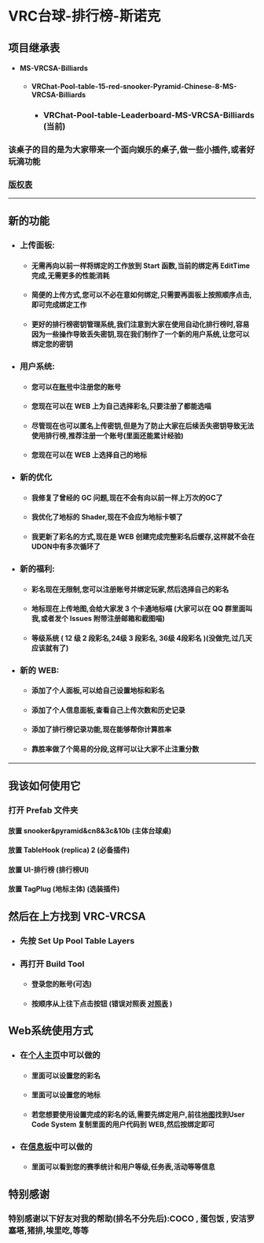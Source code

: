 # VRC台球-排行榜-斯诺克
## 项目继承表
* #### MS-VRCSA-Billiards
  * #### VRChat-Pool-table-15-red-snooker-Pyramid-Chinese-8-MS-VRCSA-Billiards
  	  * ### VRChat-Pool-table-Leaderboard-MS-VRCSA-Billiards (当前)
### 该桌子的目的是为大家带来一个面向娱乐的桌子,做一些小插件,或者好玩滴功能
### [版权表](https://github.com/WangQAQ/VRChat-Pool-table-Leaderboard-MS-VRCSA-Billiards/blob/main/Copyright.md)
---
## 新的功能
* ### 上传面板:
	* #### 无需再向以前一样将绑定的工作放到 Start 函数,当前的绑定再 EditTime 完成,无需更多的性能消耗
	* #### 简便的上传方式,您可以不必在意如何绑定,只需要再面板上按照顺序点击,即可完成绑定工作
	* #### 更好的排行榜密钥管理系统,我们注意到大家在使用自动化排行榜时,容易因为一些操作导致丢失密钥,现在我们制作了一个新的用户系统,让您可以绑定您的密钥
* ### 用户系统:
	* #### 您可以在[账号](https://www.wangqaq.com/PoolBar/Account)中注册您的账号
	* #### 您现在可以在 WEB 上为自己选择彩名,只要注册了都能选喵
	* #### 尽管现在也可以匿名上传密钥,但是为了防止大家在后续丢失密钥导致无法使用排行榜,推荐注册一个账号(里面还能累计经验)
	* #### 您现在可以在 WEB 上选择自己的地标
* ### 新的优化
	* #### 我修复了曾经的 GC 问题,现在不会有向以前一样上万次的GC了
	* #### 我优化了地标的 Shader,现在不会应为地标卡顿了
	* #### 我更新了彩名的方式,现在是 WEB 创建完成完整彩名后缓存,这样就不会在UDON中有多次循环了
* ### 新的福利:
	* #### 彩名现在无限制,您可以注册账号并绑定玩家,然后选择自己的彩名
	* #### 地标现在上传地图,会给大家发 3 个卡通地标喵 (大家可以在 QQ 群里面叫我,或者发个 Issues 附带注册邮箱和截图喵)
	* #### 等级系统 ( 12 级 2 段彩名,24级 3 段彩名, 36级 4段彩名 )(没做完,过几天应该就有了)
* ### 新的 WEB:
	* #### 添加了个人面板,可以给自己设置地标和彩名
	* #### 添加了个人信息面板,查看自己上传次数和历史记录
	* #### 添加了排行榜记录功能,现在能够帮你计算胜率
	* #### 靠胜率做了个简易的分段,这样可以让大家不止注重分数
---

## 我该如何使用它
### 打开 Prefab 文件夹
#### 放置 snooker&pyramid&cn8&3c&10b (主体台球桌)
#### 放置 TableHook (replica) 2 (必备插件)
#### 放置 UI-排行榜 (排行榜UI)
#### 放置 TagPlug (地标主体) (选装插件)

## 然后在上方找到 VRC-VRCSA 
* ### 先按 Set Up Pool Table Layers
* ### 再打开 Build Tool
	* #### 登录您的账号(可选)
	* #### 按顺序从上往下点击按钮 (错误对照表 [对照表]() )

## Web系统使用方式
* ### 在[个人主页](https://www.wangqaq.com/PoolBar/Account)中可以做的
	* #### 里面可以设置您的彩名
	* #### 里面可以设置您的地标
	* #### 若您想要使用设置完成的彩名的话,需要先绑定用户,前往[地图](https://vrchat.com/home/world/wrld_d9ac19bc-a8c4-42cd-b712-c66dd813bd8c/info)找到User Code System 复制里面的用户代码到 WEB,然后按绑定即可
* ### 在[信息板](https://www.wangqaq.com/PoolBar/Information)中可以做的 
	* #### 里面可以看到您的赛季统计和用户等级,任务表,活动等等信息

## 特别感谢

### 特别感谢以下好友对我的帮助(排名不分先后):COCO , 蛋包饭 , 安洁罗塞塔,猪排,埃里吃,等等


